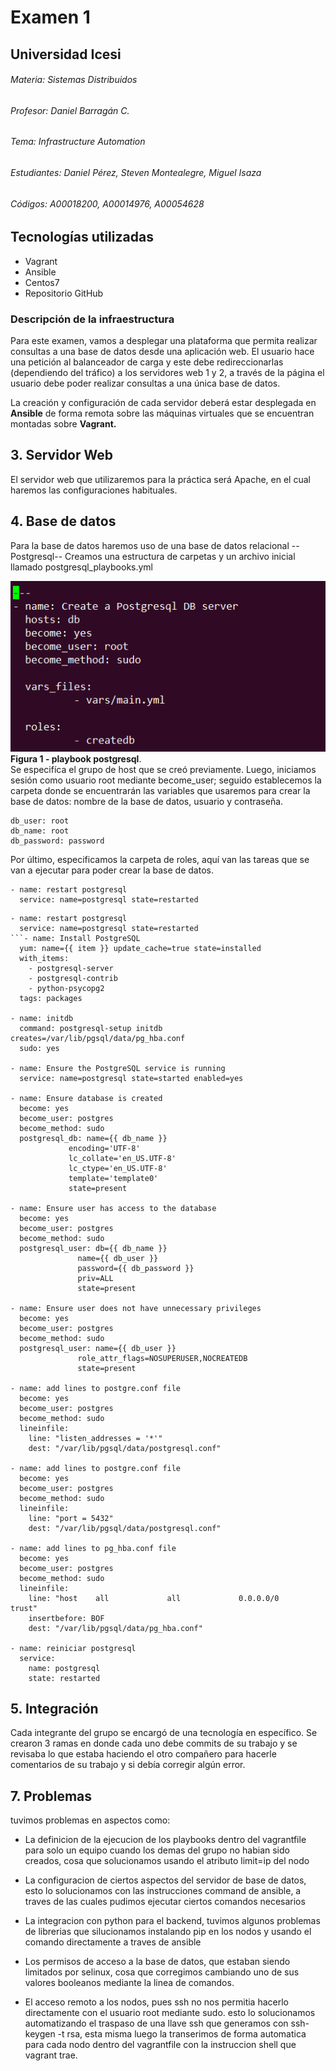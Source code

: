 # Examen 1
## Universidad Icesi
###### Materia: Sistemas Distribuidos
###### Profesor: Daniel Barragán C.
###### Tema: Infrastructure Automation
###### Estudiantes: Daniel Pérez, Steven Montealegre, Miguel Isaza
###### Códigos: A00018200, A00014976, A00054628

## Tecnologías utilizadas
* Vagrant
* Ansible
* Centos7
* Repositorio GitHub

### Descripción de la infraestructura
Para este examen, vamos a desplegar una plataforma que permita realizar consultas a una base de datos desde una aplicación web. El usuario hace una petición al balanceador de carga y este debe redireccionarlas (dependiendo del tráfico) a los servidores web 1 y 2, a través de la página el usuario debe poder realizar consultas a una única base de datos.

La creación y configuración de cada servidor deberá estar desplegada en **Ansible** de forma remota sobre las máquinas virtuales que se encuentran montadas sobre **Vagrant.**

## 3. Servidor Web
El servidor web que utilizaremos para la práctica será Apache, en el cual haremos las configuraciones habituales.  

## 4. Base de datos 
Para la base de datos haremos uso de una base de datos relacional --Postgresql-- Creamos una estructura de carpetas y un archivo inicial llamado postgresql_playbooks.yml 
 
 ![](/images/db1.PNG)  
 **Figura 1 - playbook postgresql**.  
Se especifíca el grupo de host que se creó previamente. Luego, iniciamos sesión como usuario root mediante become_user; seguido establecemos la carpeta donde se encuentrarán las variables que usaremos para crear la base de datos: nombre de la base de datos, usuario y contraseña.  
 ```ansible
db_user: root
db_name: root
db_password: password
 ```  
 Por último, especificamos la carpeta de roles, aquí van las tareas que se van a ejecutar para poder crear la base de datos.  
 
```ansible
- name: restart postgresql
  service: name=postgresql state=restarted
```  
```ansible
- name: restart postgresql
  service: name=postgresql state=restarted
```- name: Install PostgreSQL
  yum: name={{ item }} update_cache=true state=installed
  with_items:
    - postgresql-server
    - postgresql-contrib
    - python-psycopg2
  tags: packages

- name: initdb
  command: postgresql-setup initdb creates=/var/lib/pgsql/data/pg_hba.conf
  sudo: yes

- name: Ensure the PostgreSQL service is running
  service: name=postgresql state=started enabled=yes

- name: Ensure database is created
  become: yes
  become_user: postgres 
  become_method: sudo
  postgresql_db: name={{ db_name }}
             encoding='UTF-8'
             lc_collate='en_US.UTF-8'
             lc_ctype='en_US.UTF-8'
             template='template0'
             state=present

- name: Ensure user has access to the database
  become: yes
  become_user: postgres 
  become_method: sudo
  postgresql_user: db={{ db_name }}
               name={{ db_user }}
               password={{ db_password }}
               priv=ALL
               state=present

- name: Ensure user does not have unnecessary privileges
  become: yes
  become_user: postgres 
  become_method: sudo
  postgresql_user: name={{ db_user }}
               role_attr_flags=NOSUPERUSER,NOCREATEDB
               state=present

- name: add lines to postgre.conf file
  become: yes
  become_user: postgres
  become_method: sudo
  lineinfile:
    line: "listen_addresses = '*'"
    dest: "/var/lib/pgsql/data/postgresql.conf"

- name: add lines to postgre.conf file
  become: yes
  become_user: postgres
  become_method: sudo
  lineinfile:
    line: "port = 5432"
    dest: "/var/lib/pgsql/data/postgresql.conf"

- name: add lines to pg_hba.conf file
  become: yes
  become_user: postgres
  become_method: sudo
  lineinfile:
    line: "host    all             all             0.0.0.0/0               trust"
    insertbefore: BOF
    dest: "/var/lib/pgsql/data/pg_hba.conf"

- name: reiniciar postgresql 
  service:
    name: postgresql 
    state: restarted
```  
## 5. Integración
Cada integrante del grupo se encargó de una tecnología en específico.
Se crearon 3 ramas en donde cada uno debe  commits de su trabajo y se revisaba lo que estaba haciendo el otro compañero para hacerle comentarios de su trabajo y si debía corregir algún error.


## 7. Problemas
 tuvimos problemas en aspectos como:
 
 - La definicion de la ejecucion de los playbooks dentro del vagrantfile para solo un equipo cuando los demas del grupo no habian sido creados, cosa que solucionamos usando el atributo limit=ip del nodo
 
 - La configuracion de ciertos aspectos del servidor de base de datos, esto lo solucionamos con las instrucciones command de ansible, a traves de las cuales pudimos ejecutar ciertos comandos necesarios
 
 - La integracion con python para el backend, tuvimos algunos problemas de librerias que silucionamos instalando pip en los nodos y usando el comando directamente a traves de ansible
 
 - Los permisos de acceso a la base de datos, que estaban siendo limitados por selinux, cosa que corregimos cambiando uno de sus valores booleanos mediante la linea de comandos.
 
- El acceso remoto a los nodos, pues ssh no nos permitia hacerlo directamente con el usuario root mediante sudo. esto lo solucionamos automatizando el traspaso de una llave ssh que generamos con ssh-keygen -t rsa, esta misma luego la transerimos de forma automatica para cada nodo dentro del vagrantfile con la instruccion shell que vagrant trae.
